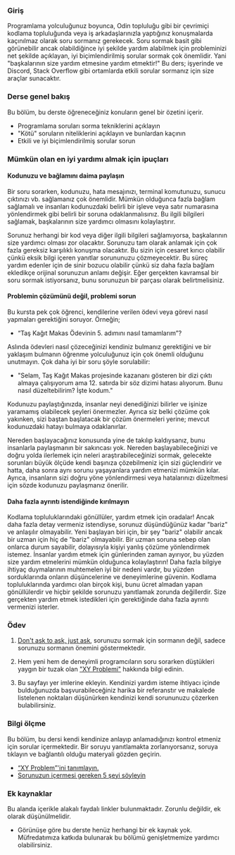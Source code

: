 ### Giriş

Programlama yolculuğunuz boyunca, Odin topluluğu gibi bir çevrimiçi kodlama topluluğunda veya iş arkadaşlarınızla yaptığınız konuşmalarda kaçınılmaz olarak soru sormanız gerekecek. Soru sormak basit gibi görünebilir ancak olabildiğince iyi şekilde yardım alabilmek için probleminizi net şekilde açıklayan, iyi biçimlendirilmiş sorular sormak çok önemlidir. Yani "başkalarının size yardım etmesine yardım etmektir!" Bu ders; işyerinde ve Discord, Stack Overflow gibi ortamlarda etkili sorular sormanız için size araçlar sunacaktır.

### Derse genel bakış

Bu bölüm, bu derste öğreneceğiniz konuların genel bir özetini içerir.

- Programlama soruları sorma tekniklerini açıklayın
- "Kötü" soruların niteliklerini açıklayın ve bunlardan kaçının
- Etkili ve iyi biçimlendirilmiş sorular sorun

### Mümkün olan en iyi yardımı almak için ipuçları

#### Kodunuzu ve bağlamını daima paylaşın

Bir soru sorarken, kodunuzu, hata mesajınızı, terminal komutunuzu, sunucu çıktınızı vb. sağlamanız çok önemlidir. Mümkün olduğunca fazla bağlam sağlamalı ve insanları kodunuzdaki belirli bir işleve veya satır numarasına yönlendirmek gibi belirli bir soruna odaklanmalısınız. Bu ilgili bilgileri sağlamak, başkalarının size yardımcı olmasını kolaylaştırır.

Sorunuz herhangi bir kod veya diğer ilgili bilgileri sağlamıyorsa, başkalarının size yardımcı olması zor olacaktır. Sorunuzu tam olarak anlamak için çok fazla gereksiz karşılıklı konuşma olacaktır. Bu sizin için cesaret kırıcı olabilir çünkü eksik bilgi içeren yanıtlar sorununuzu çözmeyecektir. Bu süreç yardım edenler için de sinir bozucu olabilir çünkü siz daha fazla bağlam ekledikçe orijinal sorunuzun anlamı değişir. Eğer gerçekten kavramsal bir soru sormak istiyorsanız, bunu sorunuzun bir parçası olarak belirtmelisiniz.

#### Problemin çözümünü değil, problemi sorun

Bu kursta pek çok öğrenci, kendilerine verilen ödevi veya görevi nasıl yapmaları gerektiğini soruyor. Örneğin;

- “Taş Kağıt Makas Ödevinin 5. adımını nasıl tamamlarım”?

Aslında ödevleri nasıl çözeceğinizi kendiniz bulmanız gerektiğini ve bir yaklaşım bulmanın öğrenme yolculuğunuz için çok önemli olduğunu unutmayın. Çok daha iyi bir soru şöyle sorulabilir:

- "Selam, Taş Kağıt Makas projesinde kazananı gösteren bir dizi çıktı almaya çalışıyorum ama 12. satırda bir söz dizimi hatası alıyorum. Bunu nasıl düzeltebilirim? İşte kodum."

Kodunuzu paylaştığınızda, insanlar neyi denediğinizi bilirler ve işinize yaramamış olabilecek şeyleri önermezler. Ayrıca siz belki çözüme çok yakınken, sizi baştan başlatacak bir çözüm önermeleri yerine; mevcut kodunuzdaki hatayı bulmaya odaklanırlar.

Nereden başlayacağınız konusunda yine de takılıp kaldıysanız, bunu insanlarla paylaşmanın bir sakıncası yok. Nereden başlayabileceğinizi ve doğru yolda ilerlemek için neleri araştırabileceğinizi sormak, gelecekte sorunları büyük ölçüde kendi başınıza çözebilmeniz için sizi güçlendirir ve hatta, daha sonra aynı sorunu yaşayanlara yardım etmenizi mümkün kılar. Ayrıca, insanların sizi doğru yöne yönlendirmesi veya hatalarınızı düzeltmesi için sözde kodunuzu paylaşmanız önerilir.

#### Daha fazla ayrıntı istendiğinde kırılmayın

Kodlama topluluklarındaki gönüllüler, yardım etmek için oradalar! Ancak daha fazla detay vermeniz istendiyse, sorunuz düşündüğünüz kadar "bariz" ve anlaşılır olmayabilir. Yeni başlayan biri için, bir şey "bariz" olabilir ancak bir uzman için hiç de "bariz" olmayabilir. Bir uzman soruna sebep olan onlarca durum sayabilir, dolayısıyla kişiyi yanlış çözüme yönlendirmek istemez. İnsanlar yardım etmek için günlerinden zaman ayırıyor, bu yüzden size yardım etmelerini mümkün olduğunca kolaylaştırın! Daha fazla bilgiye ihtiyaç duymalarının muhtemelen iyi bir nedeni vardır, bu yüzden sorduklarında onların düşüncelerine ve deneyimlerine güvenin. Kodlama topluluklarında yardımcı olan birçok kişi, bunu ücret almadan yapan gönüllülerdir ve hiçbir şekilde sorunuzu yanıtlamak zorunda değillerdir. Size gerçekten yardım etmek istedikleri için gerektiğinde daha fazla ayrıntı vermenizi isterler.

### Ödev

<div class="lesson-content__panel" markdown="1">

1. [Don't ask to ask, just ask](https://dontasktoask.com/), sorunuzu sormak için sormanın değil, sadece sorunuzu sormanın önemini göstermektedir.

2. Hem yeni hem de deneyimli programcıların soru sorarken düştükleri yaygın bir tuzak olan ["XY Problemi"](https://xyproblem.info/) hakkında bilgi edinin.

3. Bu sayfayı yer imlerine ekleyin. Kendinizi yardım isteme ihtiyacı içinde bulduğunuzda başvurabileceğiniz harika bir referanstır ve makalede listelenen noktaları düşünürken kendinizi kendi sorununuzu çözerken bulabilirsiniz. 
</div>

### Bilgi ölçme

Bu bölüm, bu dersi kendi kendinize anlayıp anlamadığınızı kontrol etmeniz için sorular içermektedir. Bir soruyu yanıtlamakta zorlanıyorsanız, soruya tıklayın ve bağlantılı olduğu materyali gözden geçirin.

- [“XY Problem”'ini tanımlayın.](https://xyproblem.info/)
- [Sorunuzun içermesi gereken 5 şeyi söyleyin](kamp.us/odin/yardım-istemek)

### Ek kaynaklar

Bu alanda içerikle alakalı faydalı linkler bulunmaktadır. Zorunlu değildir, ek olarak düşünülmelidir.

- Görünüşe göre bu derste henüz herhangi bir ek kaynak yok. Müfredatımıza katkıda bulunarak bu bölümü genişletmemize yardımcı olabilirsiniz.